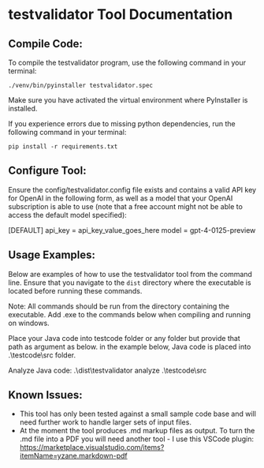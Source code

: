 testvalidator Tool Documentation
===========================

Compile Code:
-------------
To compile the testvalidator program, use the following command in your terminal:

    ./venv/bin/pyinstaller testvalidator.spec

Make sure you have activated the virtual environment where PyInstaller is installed.

If you experience errors due to missing python dependencies, run the following command in your terminal:

    pip install -r requirements.txt

Configure  Tool:
----------------
Ensure the config/testvalidator.config file exists and contains a valid API key for OpenAI in the following form, as well as a model that your OpenAI subscription is able to use (note that a free account might not be able to access the default model specified):

[DEFAULT]
api_key = api_key_value_goes_here
model = gpt-4-0125-preview

Usage Examples:
---------------
Below are examples of how to use the testvalidator tool from the command line. Ensure that you navigate to the `dist` directory where the executable is located before running these commands.

Note:
All commands should be run from the directory containing the executable.
Add .exe to the commands below when compiling and running on windows.

Place your Java code into testcode folder or any folder but provide that path as argument as below.
in the example below, Java code is placed into .\testcode\src folder.

Analyze Java code:
.\dist\testvalidator analyze .\testcode\src

Known Issues:
-------------

* This tool has only been tested against a small sample code base and will need further work to handle larger sets of input files.
* At the moment the tool produces .md markup files as output. To turn the .md file into a PDF you will need another tool - I use this VSCode plugin: https://marketplace.visualstudio.com/items?itemName=yzane.markdown-pdf